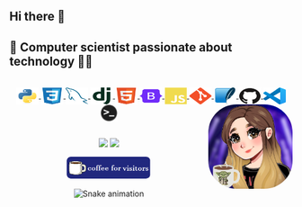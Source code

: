 ## Hi there 👋

## 🚀 Computer scientist passionate about technology 👩‍💻
<div align="center">
  <a href="https://github.com/JacksonSMoreira">
  <!--<img height="180em" src="https://github-readme-stats.vercel.app/api?username=IsadoraFerrao&show_icons=true&theme=highcontrast&include_all_commits=true&title_color=pink&count_private=true"/>
     
  <img height="180em" src="https://github-readme-stats.vercel.app/api/top-langs/?username=JacksonSMoreira&layout=compact&&title_color=pink&theme=highcontrast"/>
</div>-->
<div style="display: inline_block"><br>
  <img align="center" alt="JSM-Python" height="30" width="40" src="https://raw.githubusercontent.com/devicons/devicon/master/icons/python/python-original.svg">
  <img align="center" alt="JSM-CSS" height="30" width="40" src="https://raw.githubusercontent.com/devicons/devicon/master/icons/css3/css3-original.svg">
  
  <img align="center" alt="JSM-mysql" height="30" width="40" src="https://raw.githubusercontent.com/devicons/devicon/master/icons/mysql/mysql-original.svg">
  <img align="center" alt="JSM-django" height="30" width="40" src="https://raw.githubusercontent.com/devicons/devicon/master/icons/django/django-plain.svg">
  <img align="center" alt="JSM-HTML" height="30" width="40" src="https://raw.githubusercontent.com/devicons/devicon/master/icons/html5/html5-original.svg">
  <img align="center" alt="JSM-boostrap" height="30" width="40" src="https://raw.githubusercontent.com/devicons/devicon/master/icons/bootstrap/bootstrap-plain.svg">
  <img align="center" alt="JSM-Js" height="30" width="40" src="https://raw.githubusercontent.com/devicons/devicon/master/icons/javascript/javascript-plain.svg">
  <img align="center" alt="JSM-git" height="30" width="40" src="https://raw.githubusercontent.com/devicons/devicon/master/icons/git/git-plain.svg">
  <img align="center" alt="JSM-sqlite" height="30" width="40" src="https://raw.githubusercontent.com/devicons/devicon/master/icons/sqlite/sqlite-original.svg">
  <img align="center" alt="JSM-github" height="30" width="40" src="https://raw.githubusercontent.com/devicons/devicon/master/icons/github/github-original.svg">
  <img align="center" alt="JSM-vscode" height="30" width="40" src="https://raw.githubusercontent.com/devicons/devicon/master/icons/vscode/vscode-original.svg">
  <img align="center" alt="JSM-terminal" height="30" width="30" src="https://raw.githubusercontent.com/github/explore/80688e429a7d4ef2fca1e82350fe8e3517d3494d/topics/terminal/terminal.png">
  

  <img align="right" alt="Rafa-pic" height="150" style="border-radius:50px;" src="https://github.com/IsadoraFerrao/IsadoraFerrao/blob/main/perfil.png">
</div> 
 
  ##
<div> 
  
  <a href="https://www.instagram.com/isadora.ferrao/" target="_blank"><img src="https://img.shields.io/badge/-Instagram-0000CD?style=for-the-badge&logo=instagram&logoColor=white" target="_blank"></a>
  <a href="https://www.linkedin.com/in/jackson-moreira-549a12266/" target="_blank"><img src="https://img.shields.io/badge/-LinkedIn-0000CD?style=for-the-badge&logo=linkedin&logoColor=white" target="_blank"></a> 
  
  <a href="https://www.freepik.com/free-photo/coffee_1271492.htm" target="_blank"><img src="https://github.com/IsadoraFerrao/IsadoraFerrao/blob/main/coffee.png" alt="Free coffee for visitors" style="height: 40px !important;width: 150px !important;" ></a>
  
  ![Snake animation](https://github.com/JacksonSMaoreira/JacksonSMoreira/blob/main/snake.svg)
</div>

